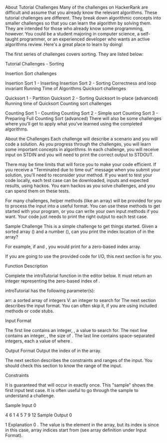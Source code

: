 About Tutorial Challenges 
Many of the challenges on HackerRank are difficult and assume that you already know the relevant algorithms. These tutorial challenges are different. They break down algorithmic concepts into smaller challenges so that you can learn the algorithm by solving them. They are intended for those who already know some programming, however. You could be a student majoring in computer science, a self-taught programmer, or an experienced developer who wants an active algorithms review. Here's a great place to learn by doing!

The first series of challenges covers sorting. They are listed below:

Tutorial Challenges - Sorting

Insertion Sort challenges

Insertion Sort 1 - Inserting
Insertion Sort 2 - Sorting
Correctness and loop invariant
Running Time of Algorithms
Quicksort challenges

Quicksort 1 - Partition
Quicksort 2 - Sorting
Quicksort In-place (advanced)
Running time of Quicksort
Counting sort challenges

Counting Sort 1 - Counting
Counting Sort 2 - Simple sort
Counting Sort 3 - Preparing
Full Counting Sort (advanced)
There will also be some challenges where you'll get to apply what you've learned using the completed algorithms.

About the Challenges 
Each challenge will describe a scenario and you will code a solution. As you progress through the challenges, you will learn some important concepts in algorithms. In each challenge, you will receive input on STDIN and you will need to print the correct output to STDOUT.

There may be time limits that will force you to make your code efficient. If you receive a "Terminated due to time out" message when you submit your solution, you'll need to reconsider your method. If you want to test your code locally, each test case can be downloaded, inputs and expected results, using hackos. You earn hackos as you solve challenges, and you can spend them on these tests.

For many challenges, helper methods (like an array) will be provided for you to process the input into a useful format. You can use these methods to get started with your program, or you can write your own input methods if you want. Your code just needs to print the right output to each test case.

Sample Challenge 
This is a simple challenge to get things started. Given a sorted array () and a number (), can you print the index location of  in the array?

For example, if  and , you would print  for a zero-based index array.

If you are going to use the provided code for I/O, this next section is for you.

Function Description

Complete the introTutorial function in the editor below. It must return an integer representing the zero-based index of .

introTutorial has the following parameter(s):

arr: a sorted array of integers
V: an integer to search for
The next section describes the input format. You can often skip it, if you are using included methods or code stubs.

Input Format

The first line contains an integer, , a value to search for. 
The next line contains an integer, , the size of . The last line contains  space-separated integers, each a value of  where .

Output Format 
Output the index of  in the array.

The next section describes the constraints and ranges of the input. You should check this section to know the range of the input.

Constraints

It is guaranteed that  will occur in  exactly once.
This "sample" shows the first input test case. It is often useful to go through the sample to understand a challenge.

Sample Input 0

4
6
1 4 5 7 9 12
Sample Output 0

1
Explanation 0 
. The value  is the  element in the array, but its index is  since in this case, array indices start from  (see array definition under Input Format).
